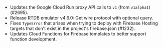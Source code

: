 - Updates the Google Cloud Run proxy API calls to `v1` (from `v1alpha1`) (#2695).
- Release RTDB emulator v4.6.0: Get wire protocol with optional query.
- Fixes `TypeError` that arises when trying to deploy with Firebase Hosting targets that don't exist in the project's firebase.json (#1232).
- Updates Cloud Functions for Firebase templates to better support function development.

